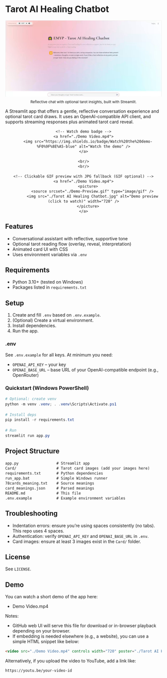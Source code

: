 # Tarot AI Healing Chatbot

<div align="center">
	<img src="./Tarot AI Healing Chatbot.jpg" alt="Tarot AI Healing Chatbot UI" width="720" />
	<br/>
	<sub>Reflective chat with optional tarot insights, built with Streamlit.</sub>
</div>


A Streamlit app that offers a gentle, reflective conversation experience and optional tarot card draws. It uses an OpenAI-compatible API client, and supports streaming responses plus animated tarot card reveal.

<div align="center">

	<!-- Watch demo badge -->
	<a href="./Demo Video.mp4">
		<img src="https://img.shields.io/badge/Watch%20the%20demo-%F0%9F%8E%A5-blue" alt="Watch the demo" />
	</a>
  
	<br/>
	<br/>

	<!-- Clickable GIF preview with JPG fallback (GIF optional) -->
	<a href="./Demo Video.mp4">
		<picture>
			<source srcset="./Demo-Preview.gif" type="image/gif" />
			<img src="./Tarot AI Healing Chatbot.jpg" alt="Demo preview (click to watch)" width="720" />
		</picture>
	</a>

</div>

## Features
- Conversational assistant with reflective, supportive tone
- Optional tarot reading flow (overlay, reveal, interpretation)
- Animated card UI with CSS
- Uses environment variables via `.env`

## Requirements
- Python 3.10+ (tested on Windows)
- Packages listed in `requirements.txt`

## Setup
1. Create and fill `.env` based on `.env.example`.
2. (Optional) Create a virtual environment.
3. Install dependencies.
4. Run the app.

### .env
See `.env.example` for all keys. At minimum you need:
- `OPENAI_API_KEY` – your key
- `OPENAI_BASE_URL` – base URL of your OpenAI-compatible endpoint (e.g., OpenRouter)

### Quickstart (Windows PowerShell)
```powershell
# Optional: create venv
python -m venv .venv; . .venv\Scripts\Activate.ps1

# Install deps
pip install -r requirements.txt

# Run
streamlit run app.py
```

## Project Structure
```
app.py                 # Streamlit app
Card/                  # Tarot card images (add your images here)
requirements.txt       # Python dependencies
run_app.bat            # Simple Windows runner
78cards_meaning.txt    # Source meanings
card_meanings.json     # Parsed meanings
README.md              # This file
.env.example           # Example environment variables
```

## Troubleshooting
- Indentation errors: ensure you’re using spaces consistently (no tabs). This repo uses 4 spaces.
- Authentication: verify `OPENAI_API_KEY` and `OPENAI_BASE_URL` in `.env`.
- Card images: ensure at least 3 images exist in the `Card/` folder.

## License
See `LICENSE`.

## Demo
You can watch a short demo of the app here:

- Demo Video.mp4

Notes:
- GitHub web UI will serve this file for download or in-browser playback depending on your browser.
- If embedding is needed elsewhere (e.g., a website), you can use a simple HTML snippet like below:

```html
<video src="./Demo Video.mp4" controls width="720" poster="./Tarot AI Healing Chatbot.jpg"></video>
```

Alternatively, if you upload the video to YouTube, add a link like:

```
https://youtu.be/your-video-id
```

